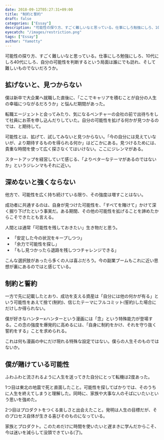 ```yaml
---
date: 2018-09-12T05:27:31+09:00
title: "制約と誓約"
draft: false
categories: ["Essay"]
description: "可能性の探り方、すごく難しいなと思っている。仕事にしろ勉強にしろ、10代にしろ40代にしろ、自分の可能性を判断するという局面は誰にでも訪れ、そして難しいものでないだろうか。"
eyecatch: "/images/restriction.png"
tags: ["Essay"]
author: "Yamotty"
---
```


可能性の探り方、すごく難しいなと思っている。仕事にしろ勉強にしろ、10代にしろ40代にしろ<!--more-->、自分の可能性を判断するという局面は誰にでも訪れ、そして難しいものでないだろうか。

## 拡げないと、見つからない
僕は新卒で大企業へ就職した直後に、「ここでキャリアを積むことが自分の人生の幸福につながるだろうか」と悩んだ期間があった。

転職エージェントと会ってみたり、気になるベンチャーの会社の前で出待ちをして社員にお茶を申し込んだりしていた。自分の可能性を拡げる何かが見つかるのでは、と期待して。

可能性とは、拡げて、試してみないと見つからない。「今の自分には見えていないが、より期待するものを得られる何か」はどこかにある。見つけるためには、貴重な時間を使って広く探さなくてはいけない。ここにジレンマがある。

スタートアップを経営していて感じる、「よりベターなテーマがあるのではないか」というジレンマもそれに近い。

## 深めないと強くならない
他方で、可能性を広く持ち続けている限り、その強度は増すことはない。

成功者に共通するのは、自身が見つけた可能性を、「すべてを賭けて」かけて深く掘り下げたという事実だ。ある期間、その他の可能性を拡げることを諦めたからこそできたとも言える。

人間とは通常「可能性を残しておきたい」生き物だと思う。

- 「安定した今の状況をキープしつつ」
- 「余力で可能性を探し」
- 「もし見つかったら退路を残しつつチャレンジできる」

こんな選択肢があったら多くの人は喜ぶだろう。今の副業ブームもこれに近い思想が裏にあるのではと感じている。

## 制約と誓約
一方で先に記載したとおり、成功を支える資産は「自分には他の何かが有る」という可能性をあえて捨て(制約)、信じたテーマにフルコミット(誓約)した場合にだけしか得られない。

僕が好きなハンターxハンターという漫画には「念」という特殊能力が登場する。この念の強度を爆発的に高めるには、「自身に制約をかけ、それを守り抜く誓約をする」ことを求められる。

これは何も漫画の中にだけ現れる特殊な設定ではない。僕らの人生そのものではないか。

## 僕が賭けている可能性
ふわふわと流されるように人生を送ってきた自分にとって転機は2度あった。

1つ目は東北の地震で死と直面したこと。可能性を探してばかりでは、そのうちに人生を終えてしまうと理解した。同時に、家族や大事な人のそばにいたいという思いを強めた。

2つ目はプロダクトをつくる楽しさと出会えたこと。発明は人生の目標だが、そのプロセス自体が生きる喜びそのものになっている。

家族とプロダクト。このためだけに時間を使いたいと遅まきに学んだからこそ、今は迷いを減らして没頭できている(了)。
